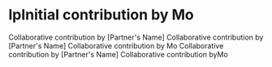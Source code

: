 # lpInitial contribution by Mo
Collaborative contribution by [Partner's Name]
Collaborative contribution by [Partner's Name]
Collaborative contribution by Mo
Collaborative contribution by [Partner's Name]
Collaborative contribution byMo
